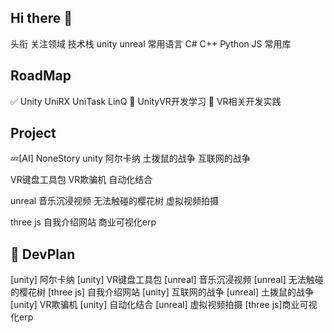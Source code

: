## Hi there 👋

<!--
**BBusagi/BBusagi** is a ✨ _special_ ✨ repository because its `README.md` (this file) appears on your GitHub profile.
Here are some ideas to get you started:
- 🔭 I’m currently working on ...
- 🌱 I’m currently learning ...
- 👯 I’m looking to collaborate on ...
- 🤔 I’m looking for help with ...
- 💬 Ask me about ...
- 📫 How to reach me: ...
- 😄 Pronouns: ...
- ⚡ Fun fact: ...
-->

头衔
关注领域
技术栈 unity  unreal
常用语言 C# C++ Python JS
常用库

## RoadMap
✅ Unity UniRX UniTask LinQ
🔄 UnityVR开发学习
🚧 VR相关开发实践

## Project
💤[AI] NoneStory
unity 
阿尔卡纳
土拨鼠的战争
互联网的战争

VR键盘工具包
VR欺骗机
自动化结合

unreal
音乐沉浸视频
无法触碰的樱花树
虚拟视频拍摄

three js
自我介绍网站
商业可视化erp

## 📅 DevPlan
[unity] 阿尔卡纳
[unity] VR键盘工具包
[unreal] 音乐沉浸视频
[unreal] 无法触碰的樱花树
[three js] 自我介绍网站
[unity] 互联网的战争
[unreal] 土拨鼠的战争
[unity] VR欺骗机
[unity] 自动化结合
[unreal] 虚拟视频拍摄
[three js]商业可视化erp


